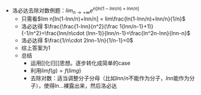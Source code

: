 - 洛必达去除对数例题：$lim_{n\to +\infty}e^{n[ln(1-lnn/n)+lnn/n]}$
  - 只需看$lim n[ln(1-lnn/n)+lnn/n] = lim\frac{ln(1-lnn/n)+lnn/n}{1/n}$
  - 洛必达得
$\frac{\frac{1-lnn}{n^2}(\frac 1{lnn/n-1}+1)}{-1/n^2}=\frac{lnn/n\cdot (lnn-1)}{lnn/n-1}=\frac{ln^2n-lnn}{lnn-n}$
  - 洛必达得
$\frac{1/n\cdot 2lnn-1/n}{1/n-1}=0$
  - 综上答案为1
  - 总结
    - 运用[[化归]]思想。逐步转化成简单的case
    - 利用$limf(g)=f(limg)$
    - 去除对数：适当调整分子分母（比如$lnn/n$不能作为分子，$lnn$能作为分子），使得$ln...$裸露出来，然后洛必达
